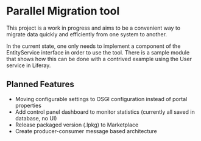 # Parallel Migration tool

This project is a work in progress and aims to be a convenient way to migrate data quickly and efficiently from one system to another.

In the current state, one only needs to implement a component of the EntityService interface in order to use the tool.
There is a sample module that shows how this can be done with a contrived example using the User service in Liferay.

## Planned Features
* Moving configurable settings to OSGI configuration instead of portal properties
* Add control panel dashboard to monitor statistics (currently all saved in database, no UI)
* Release packaged version (.lpkg) to Marketplace
* Create producer-consumer message based architecture

